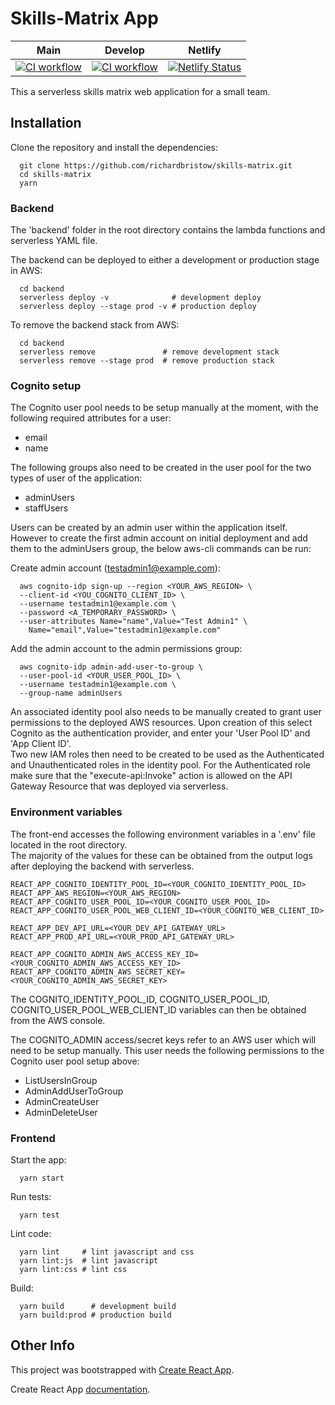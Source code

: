 # Skills-Matrix App

| Main |  Develop | Netlify |
| :---: | :---: | :--: |
| [![CI workflow](https://github.com/richardbristow/skills-matrix/actions/workflows/ci-workflow.yml/badge.svg)](https://github.com/richardbristow/skills-matrix/actions/workflows/ci-workflow.yml) | [![CI workflow](https://github.com/richardbristow/skills-matrix/actions/workflows/ci-workflow.yml/badge.svg?branch=develop)](https://github.com/richardbristow/skills-matrix/actions/workflows/ci-workflow.yml) | [![Netlify Status](https://api.netlify.com/api/v1/badges/e868eca4-0167-4e05-9539-05dcb0c97539/deploy-status)](https://app.netlify.com/sites/skills-matrix/deploys) |

This a serverless skills matrix web application for a small team.

## Installation

Clone the repository and install the dependencies:

```shell
  git clone https://github.com/richardbristow/skills-matrix.git
  cd skills-matrix
  yarn
```

### Backend

The 'backend' folder in the root directory contains the lambda functions and serverless YAML file.

The backend can be deployed to either a development or production stage in AWS:

```shell
  cd backend
  serverless deploy -v              # development deploy
  serverless deploy --stage prod -v # production deploy
```

To remove the backend stack from AWS:

```shell
  cd backend
  serverless remove               # remove development stack
  serverless remove --stage prod  # remove production stack
```

### Cognito setup

The Cognito user pool needs to be setup manually at the moment, with the following required attributes for a user:

* email
* name

The following groups also need to be created in the user pool for the two types of user of the application:

* adminUsers
* staffUsers

Users can be created by an admin user within the application itself. However to create the first admin account on initial deployment and add them to the adminUsers group, the below aws-cli commands can be run:

Create admin account (testadmin1@example.com):

```shell
  aws cognito-idp sign-up --region <YOUR_AWS_REGION> \
  --client-id <YOU_COGNITO_CLIENT_ID> \
  --username testadmin1@example.com \
  --password <A_TEMPORARY_PASSWORD> \
  --user-attributes Name="name",Value="Test Admin1" \
    Name="email",Value="testadmin1@example.com"
```

Add the admin account to the admin permissions group:

```shell
  aws cognito-idp admin-add-user-to-group \
  --user-pool-id <YOUR_USER_POOL_ID> \
  --username testadmin1@example.com \
  --group-name adminUsers
```

An associated identity pool also needs to be manually created to grant user permissions to the deployed AWS resources. Upon creation of this select Cognito as the authentication provider, and enter your 'User Pool ID' and 'App Client ID'.\
Two new IAM roles then need to be created to be used as the Authenticated and Unauthenticated roles in the identity pool. For the Authenticated role make sure that the "execute-api:Invoke" action is allowed on the API Gateway Resource that was deployed via serverless.

### Environment variables

The front-end accesses the following environment variables in a '.env' file located in the root directory.\
The majority of the values for these can be obtained from the output logs after deploying the backend with serverless.

```env
REACT_APP_COGNITO_IDENTITY_POOL_ID=<YOUR_COGNITO_IDENTITY_POOL_ID>
REACT_APP_AWS_REGION=<YOUR_AWS_REGION>
REACT_APP_COGNITO_USER_POOL_ID=<YOUR_COGNITO_USER_POOL_ID>
REACT_APP_COGNITO_USER_POOL_WEB_CLIENT_ID=<YOUR_COGNITO_WEB_CLIENT_ID>

REACT_APP_DEV_API_URL=<YOUR_DEV_API_GATEWAY_URL>
REACT_APP_PROD_API_URL=<YOUR_PROD_API_GATEWAY_URL>

REACT_APP_COGNITO_ADMIN_AWS_ACCESS_KEY_ID=<YOUR_COGNITO_ADMIN_AWS_ACCESS_KEY_ID>
REACT_APP_COGNITO_ADMIN_AWS_SECRET_KEY=<YOUR_COGNITO_ADMIN_AWS_SECRET_KEY>
```

The COGNITO_IDENTITY_POOL_ID, COGNITO_USER_POOL_ID, COGNITO_USER_POOL_WEB_CLIENT_ID variables can then be obtained from the AWS console.

The COGNITO_ADMIN access/secret keys refer to an AWS user which will need to be setup manually. This user needs the following permissions to the Cognito user pool setup above:

* ListUsersInGroup
* AdminAddUserToGroup
* AdminCreateUser
* AdminDeleteUser

### Frontend

Start the app:

```shell
  yarn start
```

Run tests:

```shell
  yarn test
```

Lint code:

```shell
  yarn lint     # lint javascript and css
  yarn lint:js  # lint javascript
  yarn lint:css # lint css
```

Build:

```shell
  yarn build      # development build
  yarn build:prod # production build
```

## Other Info

This project was bootstrapped with [Create React App](https://github.com/facebookincubator/create-react-app).

Create React App [documentation](https://create-react-app.dev/docs/getting-started).
